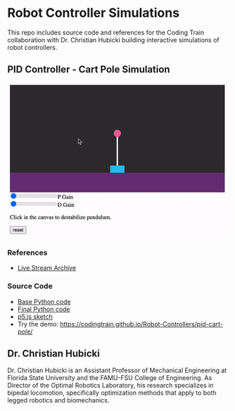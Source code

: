 # Robot Controller Simulations

This repo includes source code and references for the Coding Train collaboration with Dr. Christian Hubicki building interactive simulations of robot controllers.

## PID Controller - Cart Pole Simulation

![Animation showing cart balancing pole and adjusting sliders for gain](gifs/pid_demo.gif)

### References

- [Live Stream Archive](https://youtu.be/fWQWX9-8_sA)

### Source Code

- [Base Python code](https://tinyurl.com/cart-pole)
- [Final Python code](https://tinyurl.com/cartpole-control)
- [p5.js sketch](https://editor.p5js.org/codingtrain/sketches/sB1glTRe7)
- Try the demo: https://codingtrain.github.io/Robot-Controllers/pid-cart-pole/

## Dr. Christian Hubicki

Dr. Christian Hubicki is an Assistant Professor of Mechanical Engineering at Florida State University and the FAMU-FSU College of Engineering. As Director of the Optimal Robotics Laboratory, his research specializes in bipedal locomotion, specifically optimization methods that apply to both legged robotics and biomechanics.
